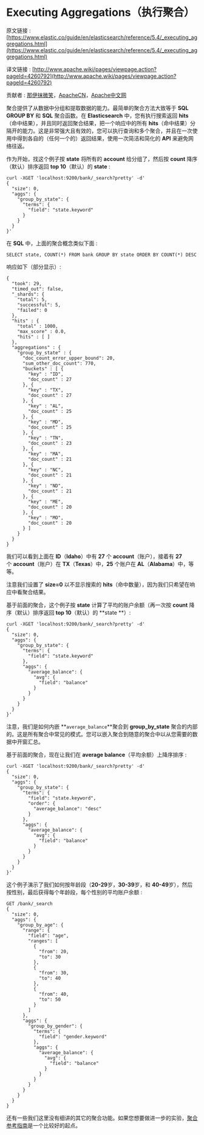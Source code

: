 # Executing Aggregations（执行聚合）

原文链接 : [https://www.elastic.co/guide/en/elasticsearch/reference/5.4/_executing_aggregations.html](https://www.elastic.co/guide/en/elasticsearch/reference/5.4/_executing_aggregations.html)

译文链接 : [http://www.apache.wiki/pages/viewpage.action?pageId=4260792](http://www.apache.wiki/pages/viewpage.action?pageId=4260792)

贡献者 : [那伊抹微笑](/display/~wangyangting)，[ApacheCN](/display/~apachecn)，[Apache中文网](/display/~apachechina)

聚合提供了从数据中分组和提取数据的能力。最简单的聚合方法大致等于 **SQL GROUP BY** 和 **SQL** 聚合函数。在 **Elasticsearch** 中，您有执行搜索返回 **hits**（命中结果），并且同时返回聚合结果，把一个响应中的所有 **hits**（命中结果）分隔开的能力。这是非常强大且有效的，您可以执行查询和多个聚合，并且在一次使用中得到各自的（任何一个的）返回结果，使用一次简洁和简化的 **API** 来避免网络往返。

作为开始，找这个例子按 **state** 将所有的 **account** 给分组了，然后按 **count** 降序（默认）排序返回 **top 10**（默认）的 **state** : 

```
curl -XGET 'localhost:9200/bank/_search?pretty' -d'
{
  "size": 0,
  "aggs": {
    "group_by_state": {
      "terms": {
        "field": "state.keyword"
      }
    }
  }
}'
```

在 **SQL** 中，上面的聚合概念类似下面 : 

```
SELECT state, COUNT(*) FROM bank GROUP BY state ORDER BY COUNT(*) DESC
```

响应如下（部分显示）: 

```
{
  "took": 29,
  "timed_out": false,
  "_shards": {
    "total": 5,
    "successful": 5,
    "failed": 0
  },
  "hits" : {
    "total" : 1000,
    "max_score" : 0.0,
    "hits" : [ ]
  },
  "aggregations" : {
    "group_by_state" : {
      "doc_count_error_upper_bound": 20,
      "sum_other_doc_count": 770,
      "buckets" : [ {
        "key" : "ID",
        "doc_count" : 27
      }, {
        "key" : "TX",
        "doc_count" : 27
      }, {
        "key" : "AL",
        "doc_count" : 25
      }, {
        "key" : "MD",
        "doc_count" : 25
      }, {
        "key" : "TN",
        "doc_count" : 23
      }, {
        "key" : "MA",
        "doc_count" : 21
      }, {
        "key" : "NC",
        "doc_count" : 21
      }, {
        "key" : "ND",
        "doc_count" : 21
      }, {
        "key" : "ME",
        "doc_count" : 20
      }, {
        "key" : "MO",
        "doc_count" : 20
      } ]
    }
  }
}
```

我们可以看到上面在 **ID**（**Idaho**）中有 **27** 个 **account**（账户），接着有 **27** 个 **account**（账户）在 **TX**（**Texas**）中，**25** 个账户在 **AL**（**Alabama**）中，等等。

注意我们设置了 **size=0** 以不显示搜索的 **hits**（命中数量），因为我们只希望在响应中看聚合结果。

基于前面的聚合，这个例子按 **state** 计算了平均的账户余额（再一次按 **count** 降序（默认）排序返回 **top 10**（默认）的 **state **）: 

```
curl -XGET 'localhost:9200/bank/_search?pretty' -d'
{
  "size": 0,
  "aggs": {
    "group_by_state": {
      "terms": {
        "field": "state.keyword"
      },
      "aggs": {
        "average_balance": {
          "avg": {
            "field": "balance"
          }
        }
      }
    }
  }
}'
```

注意，我们是如何内嵌 **`average_balance`**聚合到 **group_by_state** 聚合的内部的。这是所有聚合中常见的模式。您可以嵌入聚合到随意的聚合中以从您需要的数据中开窗汇总。

基于前面的聚合，现在让我们在 **average balance**（平均余额）上降序排序 : 

```
curl -XGET 'localhost:9200/bank/_search?pretty' -d'
{
  "size": 0,
  "aggs": {
    "group_by_state": {
      "terms": {
        "field": "state.keyword",
        "order": {
          "average_balance": "desc"
        }
      },
      "aggs": {
        "average_balance": {
          "avg": {
            "field": "balance"
          }
        }
      }
    }
  }
}'
```

这个例子演示了我们如何按年龄段（**20-29**岁，**30-39**岁，和 **40-49**岁），然后按性别，最后获得每个年龄段，每个性别的平均账户余额 : 

```
GET /bank/_search
{
  "size": 0,
  "aggs": {
    "group_by_age": {
      "range": {
        "field": "age",
        "ranges": [
          {
            "from": 20,
            "to": 30
          },
          {
            "from": 30,
            "to": 40
          },
          {
            "from": 40,
            "to": 50
          }
        ]
      },
      "aggs": {
        "group_by_gender": {
          "terms": {
            "field": "gender.keyword"
          },
          "aggs": {
            "average_balance": {
              "avg": {
                "field": "balance"
              }
            }
          }
        }
      }
    }
  }
}
```

还有一些我们这里没有细讲的其它的聚合功能。如果您想要做进一步的实验，[聚合参考指南](https://www.elastic.co/guide/en/elasticsearch/reference/5.0/search-aggregations.html)是一个比较好的起点。